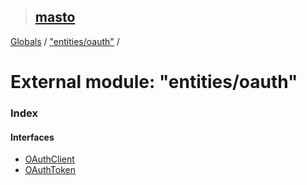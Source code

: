> ## [masto](../README.md)

[Globals](../globals.md) / ["entities/oauth"](_entities_oauth_.md) /

# External module: "entities/oauth"

### Index

#### Interfaces

* [OAuthClient](../interfaces/_entities_oauth_.oauthclient.md)
* [OAuthToken](../interfaces/_entities_oauth_.oauthtoken.md)